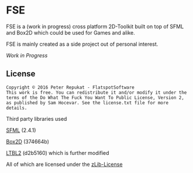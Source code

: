 # FSE #

FSE is a (work in progress) cross platform 2D-Toolkit built on top of SFML and Box2D which could be used for Games and alike.

FSE is mainly created as a side project out of personal interest.


*Work in Progress*

## License

```
Copyright © 2016 Peter Repukat - FlatspotSoftware
This work is free. You can redistribute it and/or modify it under the
terms of the Do What The Fuck You Want To Public License, Version 2,
as published by Sam Hocevar. See the license.txt file for more details.
```

Third party libraries used

[SFML](http://www.sfml-dev.org) (2.4.1)

[Box2D](https://github.com/erincatto/Box2D/tree/374664b2a4ce2e7c24fbad6e1ed34bebcc9ab6bc) (374664b)

[LTBL2](https://github.com/Cmdu76/LTBL2/tree/d2b51608efa2aa7e3e2d632746b018d6e2add3be) (d2b5160) which is further modified

All of which are licensed under the [zLib-License](https://en.wikipedia.org/wiki/Zlib_License)